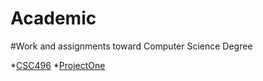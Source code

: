 # Academic
#Work and assignments toward Computer Science Degree

*[CSC496](/CSC496)
    *[ProjectOne](/ProjectOne)
    

